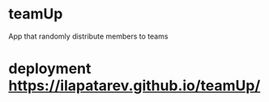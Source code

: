 # teamUp
App that randomly distribute members to teams

# deployment https://ilapatarev.github.io/teamUp/
